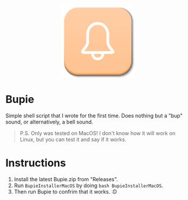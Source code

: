 <p align="center">
<img src="assets/Bupie.png" alt="Logo" width="200" height="200">
</p>

# Bupie
Simple shell script that I wrote for the first time. Does nothing but a "bup" sound, or alternatively, a bell sound.
> P.S. Only was tested on MacOS! I don't know how it will work on Linux, but you can test it and say if it works.

# Instructions
1. Install the latest Bupie.zip from "Releases".
2. Run `BupieInstallerMacOS` by doing `bash BupieInstallerMacOS`.
3. Then run Bupie to confrim that it works. :D
